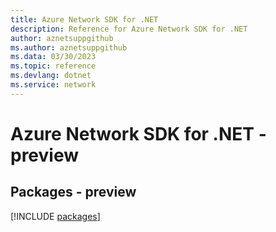 ```yaml
---
title: Azure Network SDK for .NET
description: Reference for Azure Network SDK for .NET
author: aznetsuppgithub
ms.author: aznetsuppgithub
ms.data: 03/30/2023
ms.topic: reference
ms.devlang: dotnet
ms.service: network
---
```

# Azure Network SDK for .NET - preview
## Packages - preview
[!INCLUDE [packages](network-index.md)]